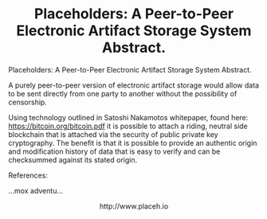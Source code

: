 <h1 align="center">
  Placeholders: A Peer-to-Peer Electronic Artifact Storage System Abstract.<br>
</h1>

Placeholders: A Peer-to-Peer Electronic Artifact Storage System
Abstract.

A purely peer-to-peer version of electronic artifact storage would allow data to be sent directly from one party to another   without  the possibility of censorship.

Using technology outlined in Satoshi Nakamotos whitepaper, found here: https://bitcoin.org/bitcoin.pdf it is possible to attach a riding, neutral side blockchain that is attached via the security of public private key cryptography. The benefit is that it is possible to provide an authentic origin and modification history of data that is easy to verify and can be checksummed against its stated origin.

References: 

...mox adventu...

<p align="center">
http://www.placeh.io<br>

